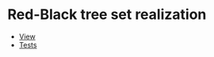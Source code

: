 # Red-Black tree set realization
* [View](https://github.com/Elavrenov/ExtTraining.Summer.2018.6/blob/master/GenericCollections/Set.cs)
* [Tests](https://github.com/Elavrenov/ExtTraining.Summer.2018.6/blob/master/GenericCollections.Tests/SetTests.cs)